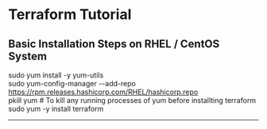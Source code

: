 # Terraform Tutorial



## Basic Installation Steps on RHEL / CentOS System

sudo yum install -y yum-utils <br />
sudo yum-config-manager --add-repo https://rpm.releases.hashicorp.com/RHEL/hashicorp.repo <br />
pkill yum                     # To kill any running processes of yum before installting terraform <br />
sudo yum -y install terraform <br />

---------------------------------------------------------------------------------------------------------
